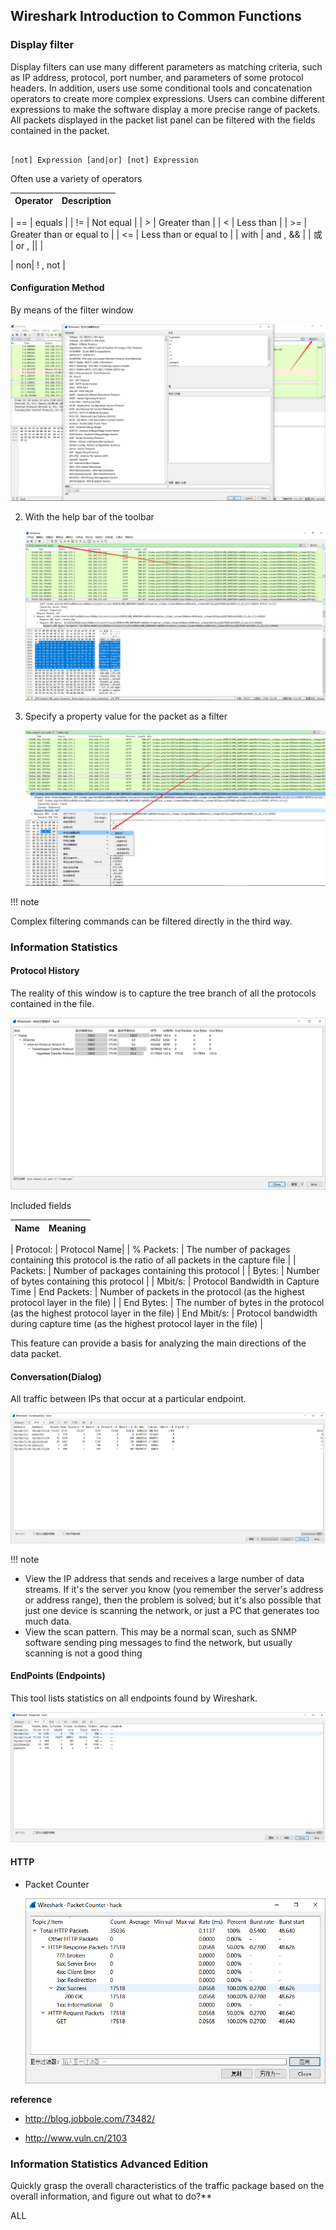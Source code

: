 ## Wireshark Introduction to Common Functions


### Display filter


Display filters can use many different parameters as matching criteria, such as IP address, protocol, port number, and parameters of some protocol headers. In addition, users use some conditional tools and concatenation operators to create more complex expressions. Users can combine different expressions to make the software display a more precise range of packets. All packets displayed in the packet list panel can be filtered with the fields contained in the packet.


```

[not] Expression [and|or] [not] Expression

```



Often use a variety of operators


| Operator | Description |
| ------ | --------- |

| == | equals |
| != | Not equal |
| &gt; | Greater than |
| &lt; | Less than |
| &gt;= | Greater than or equal to |
| &lt;= | Less than or equal to |
| with | and , &amp;&amp; |
| 或     | or , \|\| |

| non| ! , not |


#### Configuration Method


By means of the filter window


   ![filter_window](./figure/filter_window.png)



2. With the help bar of the toolbar


   ![filter_tool](./figure/filter_tool.png)



3. Specify a property value for the packet as a filter


   ![filter_select](./figure/filter_select.png)



!!! note

Complex filtering commands can be filtered directly in the third way.


### Information Statistics


#### Protocol History


The reality of this window is to capture the tree branch of all the protocols contained in the file.


![pro_his](./figure/pro_his.png)



Included fields


| Name | Meaning |
| ------------- | ---------------------------------------------- |

| Protocol: | Protocol Name|
| % Packets: | The number of packages containing this protocol is the ratio of all packets in the capture file |
| Packets: | Number of packages containing this protocol |
| Bytes: | Number of bytes containing this protocol |
| Mbit/s: | Protocol Bandwidth in Capture Time |
End Packets: | Number of packets in the protocol (as the highest protocol layer in the file) |
| End Bytes: | The number of bytes in the protocol (as the highest protocol layer in the file) |
End Mbit/s: | Protocol bandwidth during capture time (as the highest protocol layer in the file) |


This feature can provide a basis for analyzing the main directions of the data packet.


#### Conversation(Dialog)


All traffic between IPs that occur at a particular endpoint.


![Conversation](./figure/conversation.png)



!!! note

- View the IP address that sends and receives a large number of data streams. If it&#39;s the server you know (you remember the server&#39;s address or address range), then the problem is solved; but it&#39;s also possible that just one device is scanning the network, or just a PC that generates too much data.
- View the scan pattern. This may be a normal scan, such as SNMP software sending ping messages to find the network, but usually scanning is not a good thing


#### EndPoints (Endpoints)


This tool lists statistics on all endpoints found by Wireshark.


![points](./figure/points.png)



#### HTTP



- Packet Counter



  ![pac_count](./figure/pac_count.png)



**reference**


- http://blog.jobbole.com/73482/

- http://www.vuln.cn/2103



### Information Statistics Advanced Edition


Quickly grasp the overall characteristics of the traffic package based on the overall information, and figure out what to do?**


ALL


## 